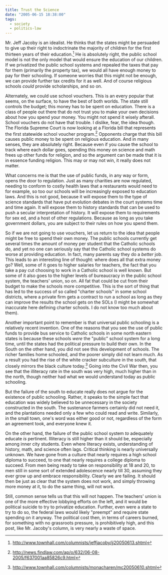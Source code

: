 ```yaml
---
title: Trust the Science
date: "2005-06-15 18:38:00"
tags:
  - society
  - politics-law
---
```

Mr. Jeff Jacoby is an idealist.  He thinks that the states might
be persuaded to give up their right to indoctrinate the majority
of children for the first thirteen years of their education.[^1] He
is absolutely right, the public school model is not the only model
that would ensure the education of our children.  If we privatized
the public school systems and repealed the taxes that pay for
them (primarily the property tax), we would all have enough money
to pay for their schooling.  If someone worries that this might
not be enough, we can provide further tax credits for it as well.
And of course religious schools *could* provide scholarships,
and so on.  

Alternately, we could use school vouchers.  This is an every popular that seems,
on the surface, to have the best of both worlds.  The state still controls the
budget; this money has to be spent on education.  There is a class of people out
there that do not trust you to make your own decisions about how you spend your
money.  You might not spend it wisely afterall.  School vouchers do not have
that trouble.  I dislike, fear, the idea though. The Florida Supreme Court is
now looking at a Florida bill that represents the first statewide school voucher
program.[^3] Opponents charge that this bill causes public money to be spent on
religious education. And in many senses, they are absolutely right. Because even
if you cause the school to track where each dollar goes, spending this money on
science and math frees up other funds for religion, and so the argument can be
made that it is in essence funding religion. This may or may not win, it really
does not matter.

What concerns me is that the use of public funds, in any way or form, opens the
door to regulation. Just as many charities are now regulated, needing to conform
to costly health laws that a restaurants would need to for example, so too our
schools will be increasingly exposed to education laws. And this is not good,
because it will expose them to the type of science standards that have put
evolution debates in the court systems time and time again. It will expose them
to history standards that can be used to push a secular interpretation of
history. It will expose them to requirements for sex ed, and a host of other
regulations. Because as long as you take government dollars, you are subject to
their rules on how you spend them.

So if we are not going to use vouchers, let us return to the idea that people
might be free to spend their own money. The public schools currently get several
times the amount of money per student that the Catholic schools do, and
yet no one can seriously say that the Catholic school systems do
worse at providing education.  In fact, many parents say they do a
*better* job.  This leads to an interesting line of thought:
where does all that extra money go?  Well, some of it goes to higher
salaries for teachers, the fact that you take a pay cut choosing to
work in a Catholic school is well known.  But some of it also goes
to the higher levels of bureaucracy in the public school system,
the teachers' union, so on.  All fat that could be cut from their
budget to make the schools more competitive.  This is the sort of
thing that has led to the success of so called "charter schools"
in some school districts, where a private firm gets a contract to
run a school as long as they can improve the results the school
gets on the SOLs (I might be somewhat inaccurate here defining
charter schools.  I do not know too much about them).

Another important point to remember is that universal public
schooling is a relatively recent invention.  One of the reasons
that you see the use of public funds to provide bus service to
Catholic schools in some north eastern states is because these
schools *were* the "public" school system for a long time,
until the states had the political pressure to build their own.
In the South on the other hand, you did not see this development
of schools.  The richer families home schooled, and the poorer
simply did not learn much.  As a result you had the rise of the
white cracker subculture in the south, that closely mirrors the
black culture today.[^2]  Going into the Civil War then, you see
that the illiteracy rate in the south was very high, much higher
than in the north, though neither had what we would understand
today as public schooling.

But the failure of the south to educate really does not argue
for the existence of public schooling.  Rather, it speaks to the
simple fact that education was widely believed to be unnecessary
in the society constructed in the south.  The sustenance farmers
certainly did not need it, and the plantations needed only a few
who could read and write.  Similarly, in the small town, one's word
was either good or not, regardless of the form an agreement took,
and everyone knew it.

On the other hand, the failure of the public school system
*to* adequately educate *is* pertinent.  Illiteracy
is still higher than it should be, especially among inner city
students.  Even where literacy exists, understanding of history,
math, and science often lags.  Critical thinking is nearly
universally unknown.  We have gone from a culture that nearly
requires a high school diploma to succeed, to one that nearly
requires a college diploma to succeed.  From men being ready to
take on responsibility at 18 and 20, to men still in some sort of
extended adolescence nearly till 30, assuming they ever grow up and
embrace responsibility.  Clearly we are failing.  It should then
be just as clear that the system does not work, and simply throwing
more money at it, to do the same thing, will not work.

Still, common sense tells us that this will not happen.
The teachers' union is one of the more effective lobbying efforts
on the left, and it would be political suicide to try to privatize
education.  Further, even were a state to try to do so, the federal
laws would likely "preempt" and require state spending on it anyway.
The political cost then, in terms of careers burned, for something
with no grassroots pressure, is prohibitively high, and this post,
like  Mr. Jacoby's column, is very nearly a waste of space.

[^1]: http://www.townhall.com/columnists/jeffjacoby/jj20050613.shtml

[^2]: http://www.townhall.com/columnists/monacharen/mc20050610.shtml

[^3]: http://news.findlaw.com/ap/o/632/06-08-2005/f637001aa85826c9.html

